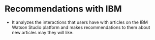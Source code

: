 # Recommendations with IBM

- It analyzes the interactions that users have with articles on the IBM Watson Studio platform and makes recommendations to them about new articles may they will like.
